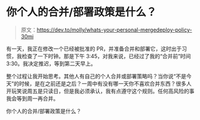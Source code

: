 # 你个人的合并/部署政策是什么？

> 原文：<https://dev.to/molly/whats-your-personal-mergedeploy-policy-30mi>

有一天，我正在修改一个已经被批准的 PR，并准备合并和部署它，这时出于习惯，我检查了一下时钟。那是下午 3:45，对我来说，已经过了我的“合并前”时间 3:30。我决定推迟，等到第二天早上。

整个过程让我开始思考。其他人有自己的个人合并或部署策略吗？当你说“不是今天”的时候，是在之前还是之后？一周中有没有哪一天你不喜欢合并东西？很多人开玩笑说周五是只读日，但是我必须承认，我有点遵守这个规则。任何高风险的事我会等到周一再合并。

你个人的合并/部署政策是什么？